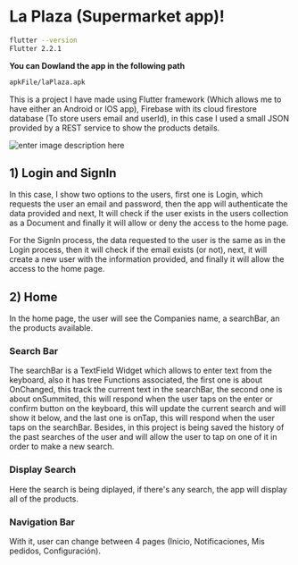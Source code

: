 # La Plaza (Supermarket app)!

```sh
flutter --version
Flutter 2.2.1
```
**You can Dowland the app in the following path**
```sh
apkFile/laPlaza.apk
```

This is a project I have made using Flutter framework (Which allows me to have either an Android or IOS app), Firebase with its cloud firestore database (To store users email and userId), in this case  I used a small JSON provided by a REST service to show the products details.


![enter image description here](https://static.wixstatic.com/media/07fea2_4cf62f78ca9a475ebf4da8c33961ba38~mv2.png)


## 1) Login and SignIn

In this case, I show two options to the users, first one is Login, which requests the user an email and password, then the app will authenticate the data provided and next, It will check if the user exists in the users collection as a Document and finally it will allow or deny the access to the home page.

For the SignIn process, the data requested to the user is the same as in the Login process, then it will check if the email exists (or not), next, it will create a new user with the information provided, and finally it will allow the access to the home page.







## 2) Home

In the home page, the user will see the Companies name, a searchBar, an the products available.

### Search Bar
The searchBar is a TextField Widget which allows to enter text from the keyboard, also it has tree Functions associated, the first one is about OnChanged, this track the current text in the searchBar, the second one is about onSummited, this will respond when the user taps on the enter or confirm button on the keyboard, this will update the current search and will show it below, and the last one is onTap, this will respond when the user taps on the searchBar. Besides, in this project is being saved the history of the past searches of the user and will allow the user to tap on one of it in order to make a new search.



### Display Search
Here the search is being diplayed, if there's any search, the app will display all of the products.


### Navigation Bar
With it, user can change between 4 pages (Inicio, Notificaciones, Mis pedidos, Configuración).



